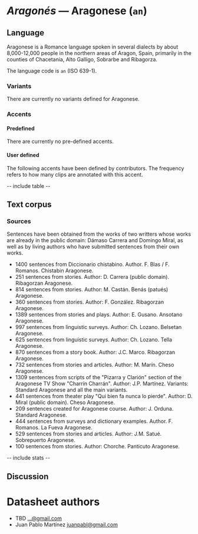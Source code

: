 # *Aragonés* &mdash; Aragonese (`an`)

## Language

Aragonese is a Romance language spoken in several dialects by about 8,000-12,000 people in the northern areas of Aragon, Spain, primarily in the counties of Chacetania, Alto Galligo, Sobrarbe and Ribagorza.

The language code is `an` (ISO 639-1).

### Variants

There are currently no variants defined for Aragonese.

### Accents

#### Predefined

There are currently no pre-defined accents.

#### User defined

The following accents have been defined by contributors. The frequency refers to how many 
clips are annotated with this accent.

-- include table --

## Text corpus

### Sources ###

Sentences have been obtained from the works of two writters whose works are already in the public domain: Dámaso Carrera and Domingo Miral, as well as by living authors who have submitted sentences from their own works.

* 1400 sentences from Diccionario chistabino. Author. F. Blas / F. Romanos. Chistabin Aragonese.
* 251 sentences from stories. Author: D. Carrera (public domain). Ribagorzan Aragonese.
* 814 sentences from stories. Author: M. Castán. Benás (patués) Aragonese.
* 360 sentences from stories. Author: F. González. Ribagorzan Aragonese.
* 1389 sentences from stories and plays. Author: E. Gusano. Ansotano Aragonese.
* 997 sentences from linguistic surveys. Author: Ch. Lozano. Belsetan Aragonese.
* 625 sentences from linguistic surveys. Author: Ch. Lozano. Tella Aragonese.
* 870 sentences from a story book. Author: J.C. Marco. Ribagorzan Aragonese.
* 732 sentences from stories and articles. Author: M. Marín. Cheso Aragonese.
* 1309 sentences from scripts of the "Pizarra y Clarión" section of the Aragonese TV Show "Charrín Charrán". Author: J.P. Martínez. Variants: Standard Aragonese and all the main variants.
* 441 sentences from theater play "Qui bien fa nunca lo pierde". Author: D. Miral (public domain). Cheso Aragonese.
* 209 sentences created for Aragonese course. Author: J. Orduna. Standard Aragonese.
* 444 sentences from surveys and dictionary examples. Author. F. Romanos. La Fueva Aragonese.
* 529 sentences from stories and articles. Author: J.M. Satué. Sobrepuerto Aragonese.
* 100 sentences from stories. Author: Chorche. Panticuto Aragonese.

-- include stats -- 

## Discussion

# Datasheet authors

* TBD <...@gmail.com>
* Juan Pablo Martínez <juanpabl@gmail.com>
